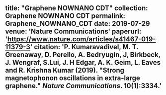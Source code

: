 
title: "Graphene NOWNANO CDT"
collection: Graphene NOWNANO CDT
permalink: Graphene_NOWNANO_CDT
date: 2019-07-29
venue: 'Nature Communications'
paperurl: 'https://www.nature.com/articles/s41467-019-11379-3'
citation: 'P. Kumaravadivel, M. T. Greenaway, D. Perello, A. Bedryugin, J, Birkbeck, J. Wengraf, S.Lui, J. H Edgar, A. K. Geim, L. Eaves and R. Krishna Kumar (2019). &quot;Strong magnetophonon oscillations in extra-large graphene.&quot; <i>Nature Communications</i>. 10(1):3334.'
---
